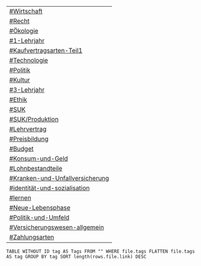 |                                                                                                |
| ---------------------------------------------------------------------------------------------- |
| [#Wirtschaft](app://obsidian.md/index.html#Wirtschaft)                                         |
| [#Recht](app://obsidian.md/index.html#Recht)                                                   |
| [#Ökologie](app://obsidian.md/index.html#%C3%96kologie)                                        |
| [#1-Lehrjahr](app://obsidian.md/index.html#1-Lehrjahr)                                         |
| [#Kaufvertragsarten-Teil1](app://obsidian.md/index.html#Kaufvertragsarten-Teil1)               |
| [#Technologie](app://obsidian.md/index.html#Technologie)                                       |
| [#Politik](app://obsidian.md/index.html#Politik)                                               |
| [#Kultur](app://obsidian.md/index.html#Kultur)                                                 |
| [#3-Lehrjahr](app://obsidian.md/index.html#3-Lehrjahr)                                         |
| [#Ethik](app://obsidian.md/index.html#Ethik)                                                   |
| [#SUK](app://obsidian.md/index.html#SUK)                                                       |
| [#SUK/Produktion](app://obsidian.md/index.html#SUK/Produktion)                                 |
| [#Lehrvertrag](app://obsidian.md/index.html#Lehrvertrag)                                       |
| [#Preisbildung](app://obsidian.md/index.html#Preisbildung)                                     |
| [#Budget](app://obsidian.md/index.html#Budget)                                                 |
| [#Konsum-und-Geld](app://obsidian.md/index.html#Konsum-und-Geld)                               |
| [#Lohnbestandteile](app://obsidian.md/index.html#Lohnbestandteile)                             |
| [#Kranken-und-Unfallversicherung](app://obsidian.md/index.html#Kranken-und-Unfallversicherung) |
| [#identität-und-sozialisation](app://obsidian.md/index.html#identit%C3%A4t-und-sozialisation)  |
| [#lernen](app://obsidian.md/index.html#lernen)                                                 |
| [#Neue-Lebensphase](app://obsidian.md/index.html#Neue-Lebensphase)                             |
| [#Politik-und-Umfeld](app://obsidian.md/index.html#Politik-und-Umfeld)                         |
| [#Versicherungswesen-allgemein](app://obsidian.md/index.html#Versicherungswesen-allgemein)     |
| [#Zahlungsarten](app://obsidian.md/index.html#Zahlungsarten)                                   |
```dataview
TABLE WITHOUT ID tag AS Tags FROM "" WHERE file.tags FLATTEN file.tags AS tag GROUP BY tag SORT length(rows.file.link) DESC
```

